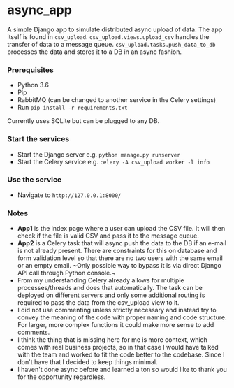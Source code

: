 # async_app

A simple Django app to simulate distributed async upload of data. The app itself is found in `csv_upload`. `csv_upload.views.upload_csv` handles the transfer of data to a message queue. `csv_upload.tasks.push_data_to_db` processes the data and stores it to a DB in an async fashion.


### Prerequisites
- Python 3.6
- Pip
- RabbitMQ (can be changed to another service in the Celery settings)
- Run `pip install -r requirements.txt`


Currently uses SQLite but can be plugged to any DB.

### Start the services
- Start the Django server e.g. `python manage.py runserver`
- Start the Celery service e.g. `celery -A csv_upload worker -l info`

### Use the service
- Navigate to `http://127.0.0.1:8000/`

### Notes
- **App1** is the index page where a user can upload the CSV file. It will then check if the file is valid CSV 
and pass it to the message queue.
- **App2** is a Celery task that will async push the data to the DB if an e-mail is not already present. There are constraints
for this on database and form validation level so that there are no two users with the same email or an empty email.
~Only possible way to bypass it is via direct Django API call through Python console.~
- From my understanding Celery already allows for multiple processes/threads and does that automatically. The task can be deployed on different servers and only some additional routing is required to pass the data from the csv_upload view to it. 
- I did not use commenting unless strictly necessary and instead try to convey the meaning of the code with proper naming and code structure. For larger, more complex functions it could make more sense to add comments.
- I think the thing that is missing here for me is more context, which comes with real business projects, so in that case I would have talked with the team and worked to fit the code better to the codebase. Since I don't have that I decided to keep things minimal.
- I haven't done async before and learned a ton so would like to thank you for the opportunity regardless.
